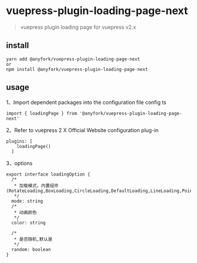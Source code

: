 # vuepress-plugin-loading-page-next

> vuepress plugin loading page for vuepress v2.x

## install

```
yarn add @anyfork/vuepress-plugin-loading-page-next
or
npm install @anyfork/vuepress-plugin-loading-page-next
```

## usage

1、Import dependent packages into the configuration file config ts

```
import { loadingPage } from '@anyfork/vuepress-plugin-loading-page-next'
```

2、Refer to vuepress 2 X Official Website configuration plug-in

```
plugins: [
    loadingPage()
  ]

```

3、options

```
export interface loadingOption {
  /*
   * 加载模式，内置组件(RotateLoading,BoxLoading,CircleLoading,DefaultLoading,LineLoading,PointLoading)
   */
  mode: string
  /*
   * 动画颜色
   */
  color: string

  /*
   * 是否随机,默认是
   */
  random: boolean
}

```
